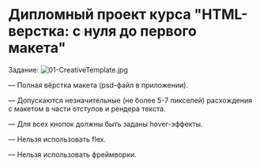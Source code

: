 # Дипломный проект курса "HTML-верстка: с нуля до первого макета"
Задание:
![01-CreativeTemplate.jpg](https://github.com/NataliaGracheva/HTML-34/blob/master/01-CreativeTemplate.jpg)

— Полная вёрстка макета (psd-файл в приложении). 
 
— Допускаются незначительные (не более 5-7 пикселей) расхождения с макетом в части отступов и рендера текста.

— Для всех кнопок должны быть заданы hover-эффекты.

— Нельзя использовать flex.

— Нельзя использовать фреймворки.
